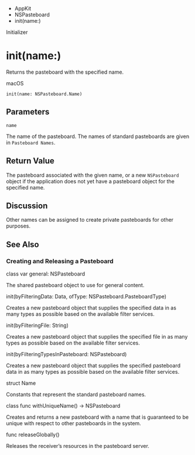 

- AppKit
- NSPasteboard
-  init(name:) 

Initializer

# init(name:)

Returns the pasteboard with the specified name.

macOS

``` source
init(name: NSPasteboard.Name)
```

## Parameters 

`name`  

The name of the pasteboard. The names of standard pasteboards are given in `Pasteboard Names`.

## Return Value

The pasteboard associated with the given name, or a new `NSPasteboard` object if the application does not yet have a pasteboard object for the specified name.

## Discussion

Other names can be assigned to create private pasteboards for other purposes.

## See Also

### Creating and Releasing a Pasteboard

class var general: NSPasteboard

The shared pasteboard object to use for general content.

init(byFilteringData: Data, ofType: NSPasteboard.PasteboardType)

Creates a new pasteboard object that supplies the specified data in as many types as possible based on the available filter services.

init(byFilteringFile: String)

Creates a new pasteboard object that supplies the specified file in as many types as possible based on the available filter services.

init(byFilteringTypesInPasteboard: NSPasteboard)

Creates a new pasteboard object that supplies the specified pasteboard data in as many types as possible based on the available filter services.

struct Name

Constants that represent the standard pasteboard names.

class func withUniqueName() -> NSPasteboard

Creates and returns a new pasteboard with a name that is guaranteed to be unique with respect to other pasteboards in the system.

func releaseGlobally()

Releases the receiver’s resources in the pasteboard server.

